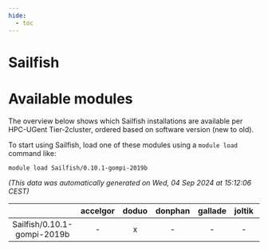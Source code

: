 ```yaml
---
hide:
  - toc
---
```


Sailfish
========

# Available modules


The overview below shows which Sailfish installations are available per HPC-UGent Tier-2cluster, ordered based on software version (new to old).

To start using Sailfish, load one of these modules using a `module load` command like:

```shell
module load Sailfish/0.10.1-gompi-2019b
```

*(This data was automatically generated on Wed, 04 Sep 2024 at 15:12:06 CEST)*  

| |accelgor|doduo|donphan|gallade|joltik|shinx|skitty|
| :---: | :---: | :---: | :---: | :---: | :---: | :---: | :---: |
|Sailfish/0.10.1-gompi-2019b|-|x|-|-|-|-|x|
